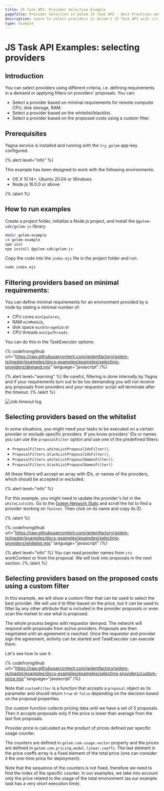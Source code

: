 ```yaml
---
title: JS Task API: Provider Selection Example
pageTitle: Provider Selection in Golem JS Task API - Best Practices and Examples
description: Learn to select providers in Golem's JS Task API with criteria like hardware requirements, whitelist/blacklist, and cost-effective filters, including practical Node.js examples.
type: Example
---
```


# JS Task API Examples: selecting providers

## Introduction

You can select providers using different criteria, i.e. defining requirements in a demand or applying filters on providers' proposals. You can:

- Select a provider based on minimal requirements for remote computer
  CPU, disk storage, RAM.
- Select a provider based on the whitelist/blacklist.
- Select a provider based on the proposed costs using a custom filter.

## Prerequisites

Yagna service is installed and running with the `try_golem` app-key configured.

{% alert level="info" %}

This example has been designed to work with the following environments:

- OS X 10.14+, Ubuntu 20.04 or Windows
- Node.js 16.0.0 or above

{% /alert %}

## How to run examples

Create a project folder, initialize a Node.js project, and install the `@golem-sdk/golem-js` library.

```bash
mkdir golem-example
cd golem-example
npm init
npm install @golem-sdk/golem-js
```

Copy the code into the `index.mjs` file in the project folder and run:

```bash
node index.mjs
```

## Filtering providers based on minimal requirements:

You can define minimal requirements for an environment provided by a node by stating a minimal number of:

- CPU cores `minCpuCores`,
- RAM `minMemGib`,
- disk space `minStorageGib` or
- CPU threads `minCpuThreads`.

You can do this in the TaskExecutor options:

{% codefromgithub url="https://raw.githubusercontent.com/golemfactory/golem-js/master/examples/docs-examples/examples/selecting-providers/demand.mjs" language="javascript" /%}

{% alert level="warning" %}
Be careful, filtering is done internally by Yagna and if your requirements turn out to be too demanding you will not receive any proposals from providers and your requestor script will terminate after the timeout.
{% /alert %}

![Job timeout log](/timeout_log.png)

## Selecting providers based on the whitelist

In some situations, you might need your tasks to be executed on a certain provider or exclude specific providers. If you know providers' IDs or names you can use the `proposalFilter` option and use one of the predefined filters:

- `ProposalFilters.whiteListProposalIdsFilter()`,
- `ProposalFilters.blackListProposalIdsFilter()`,
- `ProposalFilters.whiteListProposalNamesFilter()`.
- `ProposalFilters.blackListProposalNamesFilter()`

All these filters will accept an array with IDs, or names of the providers, which should be accepted or excluded.

{% alert level="info" %}

For this example, you might need to update the provider's list in the `whiteListsIds`.
Go to the [Golem Network Stats](https://stats.golem.network/network/providers/online) and scroll the list to find a provider working on `Testnet`. Then click on its name and copy its ID.

{% /alert  %}

{% codefromgithub url="https://raw.githubusercontent.com/golemfactory/golem-js/master/examples/docs-examples/examples/selecting-providers/whitelist.mjs" language="javascript" /%}

{% alert level="info" %}
You can read provider names from `ctx` workContext or from the proposal. We will look into proposals in the next section.
{% /alert %}

## Selecting providers based on the proposed costs using a custom filter

In this example, we will show a custom filter that can be used to select the best provider. We will use it to filter based on the price, but it can be used to filter by any other attribute that is included in the provider proposals or even scan the market to see what is proposed.

The whole process begins with requestor demand. The network will respond with proposals from active providers. Proposals are then negotiated until an agreement is reached. Once the requestor and provider sign the agreement, activity can be started and TaskExecutor can execute them.

Let's see how to use it:

{% codefromgithub url="https://raw.githubusercontent.com/golemfactory/golem-js/master/examples/docs-examples/examples/selecting-providers/custom-price.mjs" language="javascript" /%}

Note that `customFilter` is a function that accepts a `proposal` object as its parameter and should return `true` or `false` depending on the decision based on the proposal properties.

Our custom function collects pricing data until we have a set of 5 proposals. Then it accepts proposals only if the price is lower than average from the last five proposals.

Provider price is calculated as the product of prices defined per specific usage counter.

The counters are defined in `golem.com.usage.vector` property and the prices are defined in `golem.com.pricing.model.linear.coeffs`. The last element in the price coeffs array is a fixed element of the total price (one can consider it the one-time price for deployment).

Note that the sequence of the counters is not fixed, therefore we need to find the index of the specific counter. In our examples, we take into account only the price related to the usage of the total environment (as our example task has a very short execution time).
